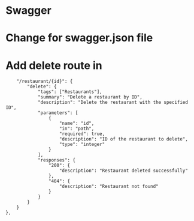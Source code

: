 # Swagger

# Change for swagger.json file
# Add delete route in
        "/restaurant/{id}": {
            "delete": {
                "tags": ["Restaurants"],
                "summary": "Delete a restaurant by ID",
                "description": "Delete the restaurant with the specified ID",
                "parameters": [
                    {
                        "name": "id",
                        "in": "path",
                        "required": true,
                        "description": "ID of the restaurant to delete",
                        "type": "integer"
                    }
                ],
                "responses": {
                    "200": {
                        "description": "Restaurant deleted successfully"
                    },
                    "404": {
                        "description": "Restaurant not found"
                    }
                }
            }
        }
    },
